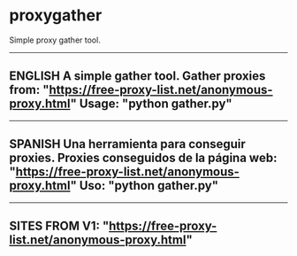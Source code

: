 # proxygather
Simple proxy gather tool.

----------------------
ENGLISH
A simple gather tool.
Gather proxies from: "https://free-proxy-list.net/anonymous-proxy.html"
Usage: "python gather.py"
----------------------


----------------------
SPANISH
Una herramienta para conseguir proxies.
Proxies conseguidos de la página web: "https://free-proxy-list.net/anonymous-proxy.html"
Uso: "python gather.py"
----------------------




----------------------
SITES FROM V1:
"https://free-proxy-list.net/anonymous-proxy.html"
----------------------
